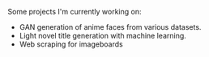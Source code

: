 


  Some projects I'm currently working on:

- GAN generation of anime faces from various datasets.
- Light novel title generation with machine learning.
- Web scraping for imageboards

